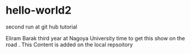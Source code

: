 # hello-world2
second run at git hub tutorial

Eliram Barak 
third year at Nagoya University 
time to get this show on the road
.
This Content is added on the local repsoitory